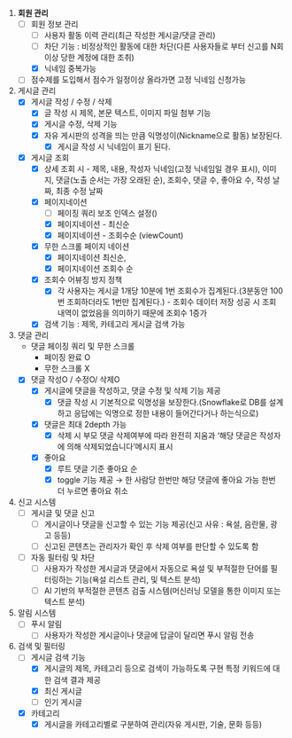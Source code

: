 1. **회원 관리**
    - [ ]  회원 정보 관리
        - [ ]  사용자 활동 이력 관리(최근 작성한 게시글/댓글 관리)
        - [ ]  차단 기능 : 비정상적인 활동에 대한 차단(다른 사용자들로 부터 신고를 N회 이상 당한 계정에 대한 조취)
        - [x]  닉네임 중복가능
    - [ ]  점수제를 도입해서 점수가 일정이상 올라가면 고정 닉네임 신청가능
2. 게시글 관리
    - [x]  게시글 작성 / 수정 / 삭제
        - [x]  글 작성 시 제목, 본문 텍스트, 이미지 파일 첨부 기능
        - [x]  게시글 수정, 삭제 기능
        - [x]  자유 게시판의 성격을 띄는 만큼 익명성이(Nickname으로 활동) 보장된다.
            - [x]  게시글 작성 시 닉네임이 표기 된다.
    - [x]  게시글 조회
        - [x]  상세 조회 시 - 제목, 내용, 작성자 닉네임(고정 닉네임일 경우 표시), 이미지, 댓글(노출 순서는 가장 오래된 순), 조회수, 댓글 수, 좋아요 수, 작성 날짜, 최종 수정 날짜
        - [x]  페이지네이션
            - [ ]  페이징 쿼리 보조 인덱스 설정()
            - [x]  페이지네이션 - 최신순
            - [x]  페이지네이션 - 조회수순 (viewCount)
        - [x]  무한 스크롤 페이지 네이션
            - [x]  페이지네이션 최신순,
            - [x]  페이지네이션 조회수 순
        - [x]  조회수 어뷰징 방지 정책
            - [x]  각 사용자는 게시글 1개당 10분에 1번 조회수가 집계된다.(3분동안 100번 조회하더라도 1번만 집계된다.) - 조회수 데이터 저장 성공 시 조회 내역이 없었음을 의미하기 때문에 조회수 1증가
        - [x]  검색 기능 : 제목, 카테고리 게시글 검색 가능
3. 댓글 관리
    - 댓글 페이징 쿼리 및 무한 스크롤
        - 페이징 완료 O
        - 무한 스크롤 X
    - [x]  댓글 작성O / 수정O/ 삭제O
        - [x]  게시글에 댓글을 작성하고, 댓글 수정 및 삭제 기능 제공
            - [x]  댓글 작성 시 기본적으로 익명성을 보장한다.(Snowflake로 DB를 설계하고 응답에는 익명으로 정한 내용이 들어간다거나 하는식으로)
        - [x]  댓글은 최대 2depth 가능
            - [x]  삭제 시 부모 댓글 삭제여부에 따라 완전히 지움과 ‘해당 댓글은 작성자에 의해 삭제되었습니다’메시지 표시
        - [x]  좋아요
            - [x]  루트 댓글 기준 좋아요 순
            - [x]  toggle 기능 제공 → 한 사람당 한번만 해당 댓글에 좋아요 가능 한번 더 누르면 좋아요 취소
4. 신고 시스템
    - [ ]  게시글 및 댓글 신고
        - [ ]  게시글이나 댓글을 신고할 수 있는 기능 제공(신고 사유 : 욕설, 음란물, 광고 등등)
        - [ ]  신고된 콘텐츠는 관리자가 확인 후 삭제 여부를 판단할 수 있도록 함
    - [ ]  자동 필터링 및 차단
        - [ ]  사용자가 작성한 게시글과 댓글에서 자동으로 욕설 및 부적절한 단어를 필터링하는 기능(욕설 리스트 관리, 및 텍스트 분석)
        - [ ]  AI 기반의 부적절한 콘텐츠 검출 시스템(머신러닝 모델을 통한 이미지 또는 텍스트 분석)
5. 알림 시스템
    - [ ]  푸시 알림
        - [ ]  사용자가 작성한 게시글이나 댓글에 답글이 달리면 푸시 알림 전송
6. 검색 및 필터링
    - [ ]  게시글 검색 기능
        - [x]  게시글의 제목, 카테고리 등으로 검색이 가능하도록 구현 특정 키워드에 대한 검색 결과 제공
        - [x]  최신 게시글
        - [ ]  인기 게시글
    - [x]  카테고리
        - [x]  게시글을 카테고리별로 구분하여 관리(자유 게시판, 기술, 문화 등등)